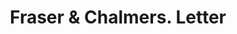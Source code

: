 ---
doi: 10.7916/D87Q09GF
date_other: '1880'
date_other_textual: 1880-1889
form: correspondence
genre:
- Letters (correspondence)
name:
- Fraser & Chalmers
object_in_context_url: https://biggert.cul.columbia.edu/items/view/ave_biggert_00188
subject_hierarchical_geographic:
- Chicago, Illinois, United States
subject_name:
- Fraser & Chalmers
title: Fraser & Chalmers. Letter
sort_title: Fraser & Chalmers. Letter
call_number: ave_biggert_00188
coordinates:
- 41.83694444444445,-87.68472222222222
pid: ave_biggert_00188
identifiers: ave_biggert_00188
thumbnail: https://derivativo-3.library.columbia.edu/iiif/2/ldpd:345163/full/!256,256/0/native.jpg
permalink: "/biggert/ave_biggert_00188/"
layout: iiif-image-page
---